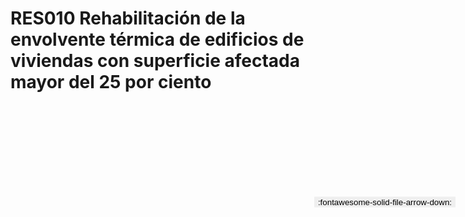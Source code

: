 
# RES010  Rehabilitación de la envolvente térmica de edificios de viviendas con superficie afectada mayor del 25  por ciento

<a href='../RES010  Rehabilitación de la envolvente térmica de edificios de viviendas con superficie afectada mayor del 25  por ciento.pdf' download>
<button class='md-button -primary' 
id='download-btn' style="position: fixed; top: 10%; right: 20px; 
        transform: translateY(-50%); z-index: 1000;  border: none; ">
:fontawesome-solid-file-arrow-down: 
</button>
</a>

<div 
    id='../RES010  Rehabilitación de la envolvente térmica de edificios de viviendas con superficie afectada mayor del 25  por ciento.pdf' 
    data-pdf-url='../RES010  Rehabilitación de la envolvente térmica de edificios de viviendas con superficie afectada mayor del 25  por ciento.pdf'
    style=' width: 100%; height: auto;overflow: auto;'>
</div>

